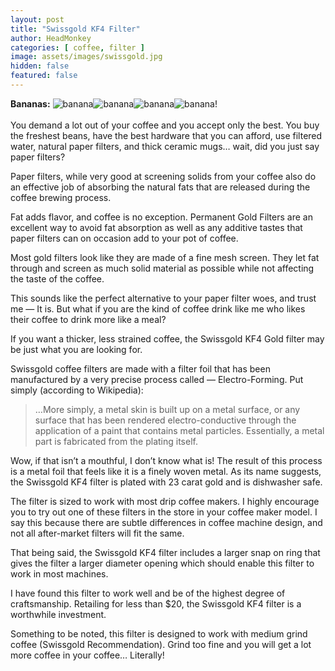 ```yaml
---
layout: post
title: "Swissgold KF4 Filter"
author: HeadMonkey
categories: [ coffee, filter ]
image: assets/images/swissgold.jpg
hidden: false
featured: false
---
```

**Bananas:** ![banana]({{site.baseurl}}/assets/images/banana.png)![banana]({{site.baseurl}}/assets/images/banana.png)![banana]({{site.baseurl}}/assets/images/banana.png)![banana]({{site.baseurl}}/assets/images/banana.png)!<br><br>You demand a lot out of your coffee and you accept only the best. You buy the freshest beans, have the best hardware that you can afford, use filtered water, natural paper filters, and thick ceramic mugs… wait, did you just say paper filters?

Paper filters, while very good at screening solids from your coffee also do an effective job of absorbing the natural fats that are released during the coffee brewing process.

Fat adds flavor, and coffee is no exception. Permanent Gold Filters are an excellent way to avoid fat absorption as well as any additive tastes that paper filters can on occasion add to your pot of coffee.

Most gold filters look like they are made of a fine mesh screen. They let fat through and screen as much solid material as possible while not affecting the taste of the coffee.

This sounds like the perfect alternative to your paper filter woes, and trust me — It is. But what if you are the kind of coffee drink like me who likes their coffee to drink more like a meal?

If you want a thicker, less strained coffee, the Swissgold KF4 Gold filter may be just what you are looking for.

Swissgold coffee filters are made with a filter foil that has been manufactured by a very precise process called — Electro-Forming. Put simply (according to Wikipedia):

> …More simply, a metal skin is built up on a metal surface, or any surface that has been rendered electro-conductive through the application of a paint that contains metal particles. Essentially, a metal part is fabricated from the plating itself.

Wow, if that isn’t a mouthful, I don’t know what is! The result of this process is a metal foil that feels like it is a finely woven metal. As its name suggests, the Swissgold KF4 filter is plated with 23 carat gold and is dishwasher safe.

The filter is sized to work with most drip coffee makers. I highly encourage you to try out one of these filters in the store in your coffee maker model. I say this because there are subtle differences in coffee machine design, and not all after-market filters will fit the same.

That being said, the Swissgold KF4 filter includes a larger snap on ring that gives the filter a larger diameter opening which should enable this filter to work in most machines.

I have found this filter to work well and be of the highest degree of craftsmanship. Retailing for less than $20, the Swissgold KF4 filter is a worthwhile investment.

Something to be noted, this filter is designed to work with medium grind coffee (Swissgold Recommendation). Grind too fine and you will get a lot more coffee in your coffee… Literally! 

